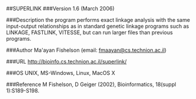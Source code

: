##SUPERLINK
###Version
1.6 (March 2006)

###Description
the program performs exact linkage analysis with the same input-output relationships as in standard genetic linkage programs such as LINKAGE, FASTLINK, VITESSE, but can run larger files than previous programs.

###Author
Ma'ayan Fishelson (email: fmaayan@cs.technion.ac.il)

###URL
http://bioinfo.cs.technion.ac.il/superlink/

###OS
UNIX, MS-Windows, Linux, MacOS X

###Reference
M Fishelson, D Geiger (2002), Bioinformatics, 18(suppl 1):S189-S198.


